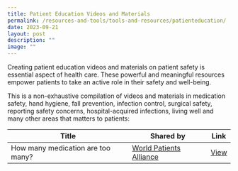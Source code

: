 ```yaml
---
title: Patient Education Videos and Materials
permalink: /resources-and-tools/tools-and-resources/patienteducation/
date: 2023-09-21
layout: post
description: ""
image: ""
---
```

Creating patient education videos and materials on patient safety is essential aspect of health care. These powerful and meaningful resources empower patients to take an active role in their safety and well-being. 

This is a non-exhaustive compilation of videos and materials in medication safety, hand hygiene, fall prevention, infection control, surgical safety, reporting safety concerns, hospital-acquired infections, living well and many other areas that matters to patients:



| Title | Shared by | Link | 
| -------- | -------- | -------- | 
| How many medication are too many?  | [World Patients Alliance](https://www.worldpatientsalliance.org/)     | [View](https://www.youtube.com/watch?v=Vh_oW05piYo )

